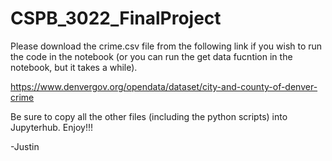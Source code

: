 # CSPB_3022_FinalProject

Please download the crime.csv file from the following link if you wish to run the code in the notebook 
(or you can run the get data fucntion in the notebook, but it takes a while).

https://www.denvergov.org/opendata/dataset/city-and-county-of-denver-crime

Be sure to copy all the other files (including the python scripts) into Jupyterhub.
Enjoy!!!

-Justin
